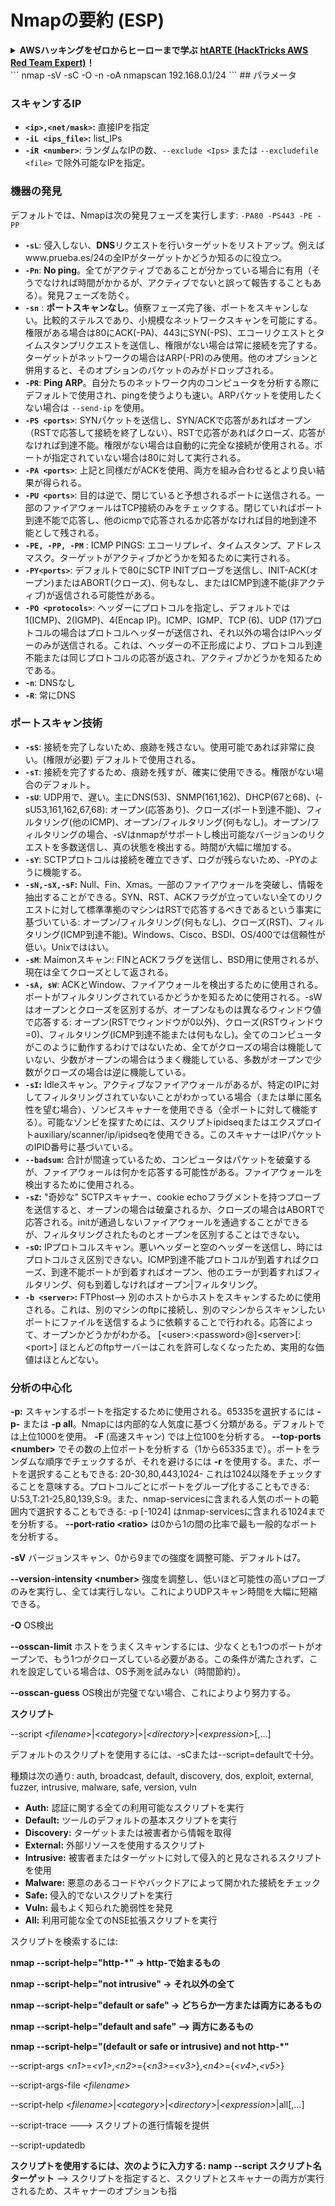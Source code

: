 # Nmapの要約 (ESP)

<details>

<summary><strong>AWSハッキングをゼロからヒーローまで学ぶ</strong> <a href="https://training.hacktricks.xyz/courses/arte"><strong>htARTE (HackTricks AWS Red Team Expert)</strong></a><strong>！</strong></summary>

HackTricksをサポートする他の方法:

* **HackTricksにあなたの会社を広告したい**、または**HackTricksをPDFでダウンロードしたい**場合は、[**サブスクリプションプラン**](https://github.com/sponsors/carlospolop)をチェックしてください！
* [**公式PEASS & HackTricksグッズ**](https://peass.creator-spring.com)を入手する
* [**PEASSファミリー**](https://opensea.io/collection/the-peass-family)を発見し、独占的な[**NFTs**](https://opensea.io/collection/the-peass-family)のコレクションをチェックする
* 💬 [**Discordグループ**](https://discord.gg/hRep4RUj7f)に**参加する**か、[**テレグラムグループ**](https://t.me/peass)に参加する、または**Twitter** 🐦 [**@carlospolopm**](https://twitter.com/carlospolopm)を**フォローする**。
* **HackTricks**の[**GitHubリポジトリ**](https://github.com/carlospolop/hacktricks)と[**HackTricks Cloud**](https://github.com/carlospolop/hacktricks-cloud)にPRを提出して、あなたのハッキングのコツを共有する。

</details>
```
nmap -sV -sC -O -n -oA nmapscan 192.168.0.1/24
```
## パラメータ

### スキャンするIP

* **`<ip>,<net/mask>`:** 直接IPを指定
* **`-iL <ips_file>`:** list\_IPs
* **`-iR <number>`**: ランダムなIPの数、`--exclude <Ips>` または `--excludefile <file>` で除外可能なIPを指定。

### 機器の発見

デフォルトでは、Nmapは次の発見フェーズを実行します: `-PA80 -PS443 -PE -PP`

* **`-sL`**: 侵入しない、**DNS**リクエストを行いターゲットをリストアップ。例えばwww.prueba.es/24の全IPがターゲットかどうか知るのに役立つ。
* **`-Pn`**: **No ping**。全てがアクティブであることが分かっている場合に有用（そうでなければ時間がかかるが、アクティブでないと誤って報告することもある）。発見フェーズを防ぐ。
* **`-sn`** : **ポートスキャンなし**。偵察フェーズ完了後、ポートをスキャンしない。比較的ステルスであり、小規模なネットワークスキャンを可能にする。権限がある場合は80にACK(-PA)、443にSYN(-PS)、エコーリクエストとタイムスタンプリクエストを送信し、権限がない場合は常に接続を完了する。ターゲットがネットワークの場合はARP(-PR)のみ使用。他のオプションと併用すると、そのオプションのパケットのみがドロップされる。
* **`-PR`**: **Ping ARP**。自分たちのネットワーク内のコンピュータを分析する際にデフォルトで使用され、pingを使うよりも速い。ARPパケットを使用したくない場合は `--send-ip` を使用。
* **`-PS <ports>`**: SYNパケットを送信し、SYN/ACKで応答があればオープン（RSTで応答して接続を終了しない）、RSTで応答があればクローズ、応答がなければ到達不能。権限がない場合は自動的に完全な接続が使用される。ポートが指定されていない場合は80に対して実行される。
* **`-PA <ports>`**: 上記と同様だがACKを使用、両方を組み合わせるとより良い結果が得られる。
* **`-PU <ports>`**: 目的は逆で、閉じていると予想されるポートに送信される。一部のファイアウォールはTCP接続のみをチェックする。閉じていればポート到達不能で応答し、他のicmpで応答されるか応答がなければ目的地到達不能として残される。
* **`-PE, -PP, -PM`** : ICMP PINGS: エコーリプレイ、タイムスタンプ、アドレスマスク。ターゲットがアクティブかどうかを知るために実行される。
* **`-PY<ports>`**: デフォルトで80にSCTP INITプローブを送信し、INIT-ACK(オープン)またはABORT(クローズ)、何もなし、またはICMP到達不能(非アクティブ)が返信される可能性がある。
* **`-PO <protocols>`**: ヘッダーにプロトコルを指定し、デフォルトでは1(ICMP)、2(IGMP)、4(Encap IP)。ICMP、IGMP、TCP (6)、UDP (17)プロトコルの場合はプロトコルヘッダーが送信され、それ以外の場合はIPヘッダーのみが送信される。これは、ヘッダーの不正形成により、プロトコル到達不能または同じプロトコルの応答が返され、アクティブかどうかを知るためである。
* **`-n`**: DNSなし
* **`-R`**: 常にDNS

### ポートスキャン技術

* **`-sS`**: 接続を完了しないため、痕跡を残さない。使用可能であれば非常に良い。(権限が必要) デフォルトで使用される。
* **`-sT`**: 接続を完了するため、痕跡を残すが、確実に使用できる。権限がない場合のデフォルト。
* **`-sU`**: UDP用で、遅い。主にDNS(53)、SNMP(161,162)、DHCP(67と68)、(-sU53,161,162,67,68): オープン(応答あり)、クローズ(ポート到達不能)、フィルタリング(他のICMP)、オープン/フィルタリング(何もなし)。オープン/フィルタリングの場合、-sVはnmapがサポートし検出可能なバージョンのリクエストを多数送信し、真の状態を検出する。時間が大幅に増加する。
* **`-sY`**: SCTPプロトコルは接続を確立できず、ログが残らないため、-PYのように機能する。
* **`-sN,-sX,-sF`:** Null、Fin、Xmas。一部のファイアウォールを突破し、情報を抽出することができる。SYN、RST、ACKフラグが立っていない全てのリクエストに対して標準準拠のマシンはRSTで応答するべきであるという事実に基づいている: オープン/フィルタリング(何もなし)、クローズ(RST)、フィルタリング(ICMP到達不能)。Windows、Cisco、BSDI、OS/400では信頼性が低い。Unixでははい。
* **`-sM`**: Maimonスキャン: FINとACKフラグを送信し、BSD用に使用されるが、現在は全てクローズとして返される。
* **`-sA, sW`**: ACKとWindow、ファイアウォールを検出するために使用される。ポートがフィルタリングされているかどうかを知るために使用される。-sWはオープンとクローズを区別するが、オープンなものは異なるウィンドウ値で応答する: オープン(RSTでウィンドウが0以外)、クローズ(RSTウィンドウ=0)、フィルタリング(ICMP到達不能または何もなし)。全てのコンピュータがこのように動作するわけではないため、全てがクローズの場合は機能していない、少数がオープンの場合はうまく機能している、多数がオープンで少数がクローズの場合は逆に機能している。
* **`-sI`:** Idleスキャン。アクティブなファイアウォールがあるが、特定のIPに対してフィルタリングされていないことがわかっている場合（または単に匿名性を望む場合）、ゾンビスキャナーを使用できる（全ポートに対して機能する）。可能なゾンビを探すためには、スクリプトipidseqまたはエクスプロイトauxiliary/scanner/ip/ipidseqを使用できる。このスキャナーはIPパケットのIPID番号に基づいている。
* **`--badsum`:** 合計が間違っているため、コンピュータはパケットを破棄するが、ファイアウォールは何かを応答する可能性がある。ファイアウォールを検出するために使用される。
* **`-sZ`:** "奇妙な" SCTPスキャナー、cookie echoフラグメントを持つプローブを送信すると、オープンの場合は破棄されるか、クローズの場合はABORTで応答される。initが通過しないファイアウォールを通過することができるが、フィルタリングされたものとオープンを区別することはできない。
* **`-sO`:** IPプロトコルスキャン。悪いヘッダーと空のヘッダーを送信し、時にはプロトコルさえ区別できない。ICMP到達不能プロトコルが到着すればクローズ、到達不能ポートが到着すればオープン、他のエラーが到着すればフィルタリング、何も到着しなければオープン|フィルタリング。
* **`-b <server>`:** FTPhost--> 別のホストからホストをスキャンするために使用される。これは、別のマシンのftpに接続し、別のマシンからスキャンしたいポートにファイルを送信するように依頼することで行われる。応答によって、オープンかどうかがわかる。 \[\<user>:\<password>@]\<server>\[:\<port>] ほとんどのftpサーバーはこれを許可しなくなったため、実用的な価値はほとんどない。

### **分析の中心化**

**-p:** スキャンするポートを指定するために使用される。65335を選択するには **-p-** または **-p all**。Nmapには内部的な人気度に基づく分類がある。デフォルトでは上位1000を使用。 **-F** (高速スキャン) では上位100を分析する。 **--top-ports \<number>** でその数の上位ポートを分析する（1から65335まで）。ポートをランダムな順序でチェックするが、それを避けるには **-r** を使用する。また、ポートを選択することもできる: 20-30,80,443,1024- これは1024以降をチェックすることを意味する。プロトコルごとにポートをグループ化することもできる: U:53,T:21-25,80,139,S:9。また、nmap-servicesに含まれる人気のポートの範囲内で選択することもできる: -p \[-1024] はnmap-servicesに含まれる1024までを分析する。 **--port-ratio \<ratio>** は0から1の間の比率で最も一般的なポートを分析する。

**-sV** バージョンスキャン、0から9までの強度を調整可能、デフォルトは7。

**--version-intensity \<number>** 強度を調整し、低いほど可能性の高いプローブのみを実行し、全ては実行しない。これによりUDPスキャン時間を大幅に短縮できる。

**-O** OS検出

**--osscan-limit** ホストをうまくスキャンするには、少なくとも1つのポートがオープンで、もう1つがクローズしている必要がある。この条件が満たされず、これを設定している場合は、OS予測を試みない（時間節約）。

**--osscan-guess** OS検出が完璧でない場合、これによりより努力する。

**スクリプト**

\--script _\<filename>_|_\<category>_|_\<directory>_|_\<expression>_\[,...]

デフォルトのスクリプトを使用するには、-sCまたは--script=defaultで十分。

種類は次の通り: auth, broadcast, default, discovery, dos, exploit, external, fuzzer, intrusive, malware, safe, version, vuln

* **Auth:** 認証に関する全ての利用可能なスクリプトを実行
* **Default:** ツールのデフォルトの基本スクリプトを実行
* **Discovery:** ターゲットまたは被害者から情報を取得
* **External:** 外部リソースを使用するスクリプト
* **Intrusive:** 被害者またはターゲットに対して侵入的と見なされるスクリプトを使用
* **Malware:** 悪意のあるコードやバックドアによって開かれた接続をチェック
* **Safe:** 侵入的でないスクリプトを実行
* **Vuln:** 最もよく知られた脆弱性を発見
* **All:** 利用可能な全てのNSE拡張スクリプトを実行

スクリプトを検索するには:

**nmap --script-help="http-\*" -> http-で始まるもの**

**nmap --script-help="not intrusive" -> それ以外の全て**

**nmap --script-help="default or safe" -> どちらか一方または両方にあるもの**

**nmap --script-help="default and safe" --> 両方にあるもの**

**nmap --script-help="(default or safe or intrusive) and not http-\*"**

\--script-args _\<n1>_=_\<v1>_,_\<n2>_={_\<n3>_=_\<v3>_},_\<n4>_={_\<v4>_,_\<v5>_}

\--script-args-file _\<filename>_

\--script-help _\<filename>_|_\<category>_|_\<directory>_|_\<expression>_|all\[,...]

\--script-trace ---> スクリプトの進行情報を提供

\--script-updatedb

**スクリプトを使用するには、次のように入力する: namp --script スクリプト名 ターゲット** --> スクリプトを指定すると、スクリプトとスキャナーの両方が実行されるため、スキャナーのオプションも指
